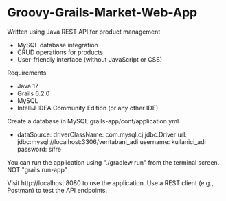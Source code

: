 # Groovy-Grails-Market-Web-App
Written using Java
REST API for product management
- MySQL database integration
- CRUD operations for products
- User-friendly interface (without JavaScript or CSS)

Requirements
- Java 17
- Grails 6.2.0
- MySQL
- IntelliJ IDEA Community Edition (or any other IDE)

Create a database in MySQL
grails-app/conf/application.yml
- dataSource:
    driverClassName: com.mysql.cj.jdbc.Driver
    url: jdbc:mysql://localhost:3306/veritabani_adi
    username: kullanici_adi
    password: sifre

You can run the application using "./gradlew run"  from the terminal screen.   NOT "grails run-app"


Visit http://localhost:8080 to use the application.
Use a REST client (e.g., Postman) to test the API endpoints.
